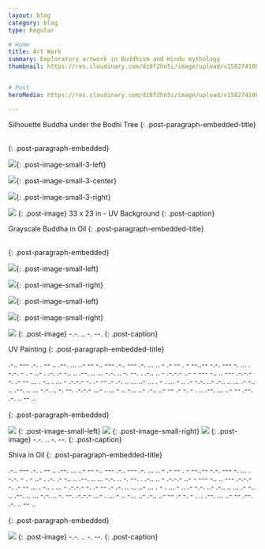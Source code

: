 ```yaml
---
layout: blog
category: blog
type: Regular

# Home
title: Art Work
summary: Exploratory artwork in Buddhism and Hindu mythology
thumbnail: https://res.cloudinary.com/dz8f2hn5i/image/upload/v1582741087/Art/Art_-_Thumbnail_pleevt.png


# Post
heroMedia: https://res.cloudinary.com/dz8f2hn5i/image/upload/v1582741087/Art/Art_sjztfa.png

---
```





Silhouette Buddha under the Bodhi Tree
{: .post-paragraph-embedded-title}

<br>
{: .post-paragraph-embedded}


<img src="https://res.cloudinary.com/dz8f2hn5i/image/upload/v1582743579/Art/1_xml8dh.png">{: .post-image-small-3-left}

<img src="https://res.cloudinary.com/dz8f2hn5i/image/upload/v1582743579/Art/2_firzgh.png">{: .post-image-small-3-center}

<img src="https://res.cloudinary.com/dz8f2hn5i/image/upload/v1582743580/Art/3_lkhr53.png">{: .post-image-small-3-right}

<img src="https://res.cloudinary.com/dz8f2hn5i/image/upload/v1582743580/Art/4_zaaxsc.png">
{: .post-image} 
33 x 23 in - UV Background
{: .post-caption}





Grayscale Buddha in Oil
{: .post-paragraph-embedded-title}

<br>
{: .post-paragraph-embedded}

<img src="https://res.cloudinary.com/dz8f2hn5i/image/upload/v1582743580/Art/5_lpc6qd.png">{: .post-image-small-left}

<img src="https://res.cloudinary.com/dz8f2hn5i/image/upload/v1582743579/Art/6_ytdpzw.png">{: .post-image-small-right}

<img src="https://res.cloudinary.com/dz8f2hn5i/image/upload/v1582743580/Art/7_vxv1bo.png">{: .post-image-small-left}

<img src="https://res.cloudinary.com/dz8f2hn5i/image/upload/v1582743581/Art/8_ev3gcu.png">{: .post-image-small-right}

<img src="https://res.cloudinary.com/dz8f2hn5i/image/upload/v1582743581/Art/9_ufameg.png">
{: .post-image} 
 -.-. .. -. --. 
{: .post-caption}






UV Painting
{: .post-paragraph-embedded-title}

.-.. --- .-. . --   .. .--. ... ..- --   -.. --- .-.. --- .-.   ... .. -   .- -- . - --..--   -.-. --- -. ... . -.-. - . - ..- . .-.   .- -.. .. .--. .. ... -.-. .. -. --.   . .-.. .. - .-.-.-   ..- -   --- -.. .. --- .-.-.-   -. .- --   ... . -..   . ... - .-.-.-   -. .- --   .-   .-. .. ... ..- ...   . -   . ... -   .. .- -.-. ..- .-.. .. ...   .- -.. .. .--. .. ... -.-. .. -. --. .-.-.-   ...- . ... - .. -... ..- .-.. ..- --   .- -. - .   .. .--. ... ..- --   .--. .-. .. -- ..
<br>
<br>
{: .post-paragraph-embedded}

<img src="https://res.cloudinary.com/dz8f2hn5i/image/upload/v1582743582/Art/10_vwf5eu.png">
{: .post-image-small-left}

<img src="https://res.cloudinary.com/dz8f2hn5i/image/upload/v1582743581/Art/11_o8ewbg.png">
{: .post-image-small-right}

<img src="https://res.cloudinary.com/dz8f2hn5i/image/upload/v1582743581/Art/12_ahn3i9.png">
{: .post-image} 
 -.-. .. -. --. 
{: .post-caption}




Shiva in Oil
{: .post-paragraph-embedded-title}

.-.. --- .-. . --   .. .--. ... ..- --   -.. --- .-.. --- .-.   ... .. -   .- -- . - --..--   -.-. --- -. ... . -.-. - . - ..- . .-.   .- -.. .. .--. .. ... -.-. .. -. --.   . .-.. .. - .-.-.-   ..- -   --- -.. .. --- .-.-.-   -. .- --   ... . -..   . ... - .-.-.-   -. .- --   .-   .-. .. ... ..- ...   . -   . ... -   .. .- -.-. ..- .-.. .. ...   .- -.. .. .--. .. ... -.-. .. -. --. .-.-.-   ...- . ... - .. -... ..- .-.. ..- --   .- -. - .   .. .--. ... ..- --   .--. .-. .. -- ..
<br>
<br>
{: .post-paragraph-embedded}

<img src="https://res.cloudinary.com/dz8f2hn5i/image/upload/v1582743581/Art/13_pmbmfu.png">
{: .post-image} 
 -.-. .. -. --. 
{: .post-caption}